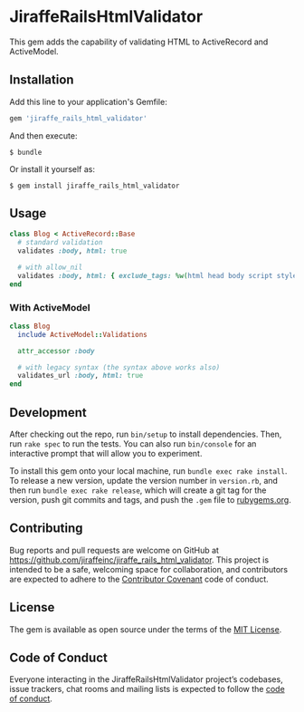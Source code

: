 # JiraffeRailsHtmlValidator

This gem adds the capability of validating HTML to ActiveRecord and ActiveModel.


## Installation

Add this line to your application's Gemfile:

```ruby
gem 'jiraffe_rails_html_validator'
```

And then execute:

    $ bundle

Or install it yourself as:

    $ gem install jiraffe_rails_html_validator

## Usage

```ruby
class Blog < ActiveRecord::Base
  # standard validation
  validates :body, html: true

  # with allow_nil
  validates :body, html: { exclude_tags: %w(html head body script style) }
end
```

### With ActiveModel

```ruby
class Blog
  include ActiveModel::Validations

  attr_accessor :body

  # with legacy syntax (the syntax above works also)
  validates_url :body, html: true
end
```


## Development

After checking out the repo, run `bin/setup` to install dependencies. Then, run `rake spec` to run the tests. You can also run `bin/console` for an interactive prompt that will allow you to experiment.

To install this gem onto your local machine, run `bundle exec rake install`. To release a new version, update the version number in `version.rb`, and then run `bundle exec rake release`, which will create a git tag for the version, push git commits and tags, and push the `.gem` file to [rubygems.org](https://rubygems.org).

## Contributing

Bug reports and pull requests are welcome on GitHub at https://github.com/jiraffeinc/jiraffe_rails_html_validator. This project is intended to be a safe, welcoming space for collaboration, and contributors are expected to adhere to the [Contributor Covenant](http://contributor-covenant.org) code of conduct.

## License

The gem is available as open source under the terms of the [MIT License](https://opensource.org/licenses/MIT).

## Code of Conduct

Everyone interacting in the JiraffeRailsHtmlValidator project’s codebases, issue trackers, chat rooms and mailing lists is expected to follow the [code of conduct](https://github.com/[USERNAME]/jiraffe_rails_html_validator/blob/master/CODE_OF_CONDUCT.md).
